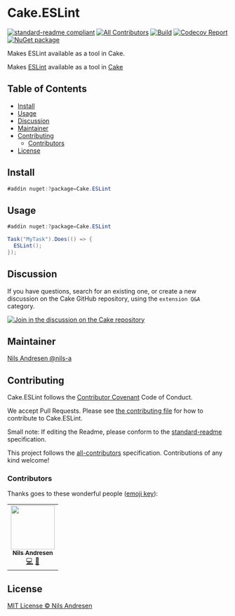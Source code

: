 # Cake.ESLint

[![standard-readme compliant][]][standard-readme]
[![All Contributors][all-contributorsimage]](#contributors)
[![Build][githubimage]][githubbuild]
[![Codecov Report][codecovimage]][codecov]
[![NuGet package][nugetimage]][nuget]

Makes ESLint available as a tool in Cake.

Makes [ESLint](https://eslint.org/docs/user-guide/command-line-interface) available as a tool in [Cake](https://cakebuild.net/)

## Table of Contents

- [Install](#install)
- [Usage](#usage)
- [Discussion](#discussion)
- [Maintainer](#maintainer)
- [Contributing](#contributing)
  - [Contributors](#contributors)
- [License](#license)

## Install

```cs
#addin nuget:?package=Cake.ESLint
```

## Usage

```cs
#addin nuget:?package=Cake.ESLint

Task("MyTask").Does(() => {
  ESLint();
});
```

## Discussion

If you have questions, search for an existing one, or create a new discussion on the Cake GitHub repository, using the `extension Q&A` category.

[![Join in the discussion on the Cake repository](https://img.shields.io/badge/GitHub-Discussions-green?logo=github)](https://github.com/cake-build/cake/discussions)

## Maintainer

[Nils Andresen @nils-a][maintainer]

## Contributing

Cake.ESLint follows the [Contributor Covenant][contrib-covenant] Code of Conduct.

We accept Pull Requests.
Please see [the contributing file][contributing] for how to contribute to Cake.ESLint.

Small note: If editing the Readme, please conform to the [standard-readme][] specification.

This project follows the [all-contributors][] specification. Contributions of any kind welcome!

### Contributors

Thanks goes to these wonderful people ([emoji key][emoji-key]):

<!-- ALL-CONTRIBUTORS-LIST:START - Do not remove or modify this section -->
<!-- prettier-ignore-start -->
<!-- markdownlint-disable -->
<table>
  <tr>
    <td align="center"><a href="https://github.com/nils-a"><img src="https://avatars.githubusercontent.com/u/349188?v=4?s=100" width="100px;" alt=""/><br /><sub><b>Nils Andresen</b></sub></a><br /><a href="https://github.com/cake-contrib/Cake.ESLint/commits?author=nils-a" title="Code">💻</a> <a href="#maintenance-nils-a" title="Maintenance">🚧</a></td>
  </tr>
</table>

<!-- markdownlint-restore -->
<!-- prettier-ignore-end -->

<!-- ALL-CONTRIBUTORS-LIST:END -->

## License

[MIT License © Nils Andresen][license]

[all-contributors]: https://github.com/all-contributors/all-contributors
[all-contributorsimage]: https://img.shields.io/github/all-contributors/cake-contrib/Cake.ESLint.svg?color=orange&style=flat-square
[githubbuild]: https://github.com/cake-contrib/Cake.ESLint/actions/workflows/build.yml?query=branch%3Adevelop
[githubimage]: https://github.com/cake-contrib/Cake.ESLint/actions/workflows/build.yml/badge.svg?branch=develop
[codecov]: https://codecov.io/gh/cake-contrib/Cake.ESLint
[codecovimage]: https://img.shields.io/codecov/c/github/cake-contrib/Cake.ESLint.svg?logo=codecov&style=flat-square
[contrib-covenant]: https://www.contributor-covenant.org/version/1/4/code-of-conduct
[contributing]: CONTRIBUTING.md
[emoji-key]: https://allcontributors.org/docs/en/emoji-key
[maintainer]: https://github.com/nils-a
[nuget]: https://nuget.org/packages/Cake.ESLint
[nugetimage]: https://img.shields.io/nuget/v/Cake.ESLint.svg?logo=nuget&style=flat-square
[license]: LICENSE.txt
[standard-readme]: https://github.com/RichardLitt/standard-readme
[standard-readme compliant]: https://img.shields.io/badge/readme%20style-standard-brightgreen.svg?style=flat-square

